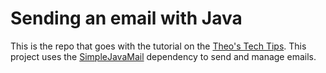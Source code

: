 # Sending an email with Java
This is the repo that goes with the tutorial on the [Theo's Tech Tips](https://youtube.com/theostechtips). This project uses the [SimpleJavaMail](https://www.simplejavamail.org) dependency to send and manage emails.
